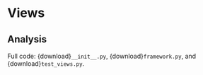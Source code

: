 # Views

## Analysis

Full code: {download}`__init__.py`, {download}`framework.py`, and {download}`test_views.py`.